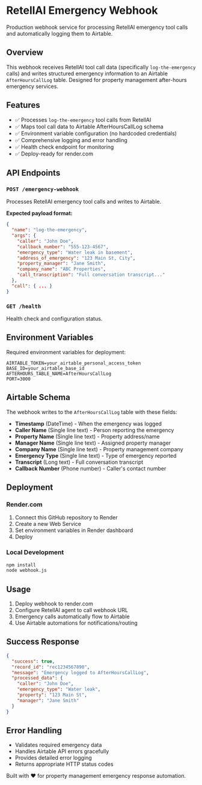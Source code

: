 # RetellAI Emergency Webhook

Production webhook service for processing RetellAI emergency tool calls and automatically logging them to Airtable.

## Overview

This webhook receives RetellAI tool call data (specifically `log-the-emergency` calls) and writes structured emergency information to an Airtable `AfterHoursCallLog` table. Designed for property management after-hours emergency services.

## Features

- ✅ Processes `log-the-emergency` tool calls from RetellAI
- ✅ Maps tool call data to Airtable AfterHoursCallLog schema
- ✅ Environment variable configuration (no hardcoded credentials)
- ✅ Comprehensive logging and error handling
- ✅ Health check endpoint for monitoring
- ✅ Deploy-ready for render.com

## API Endpoints

### `POST /emergency-webhook`
Processes RetellAI emergency tool calls and writes to Airtable.

**Expected payload format:**
```json
{
  "name": "log-the-emergency",
  "args": {
    "caller": "John Doe",
    "callback_number": "555-123-4567",
    "emergency_type": "Water leak in basement",
    "address_of_emergency": "123 Main St, City",
    "property_manager": "Jane Smith",
    "company_name": "ABC Properties",
    "call_transcription": "Full conversation transcript..."
  },
  "call": { ... }
}
```

### `GET /health`
Health check and configuration status.

## Environment Variables

Required environment variables for deployment:

```
AIRTABLE_TOKEN=your_airtable_personal_access_token
BASE_ID=your_airtable_base_id
AFTERHOURS_TABLE_NAME=AfterHoursCallLog
PORT=3000
```

## Airtable Schema

The webhook writes to the `AfterHoursCallLog` table with these fields:

- **Timestamp** (DateTime) - When the emergency was logged
- **Caller Name** (Single line text) - Person reporting the emergency
- **Property Name** (Single line text) - Property address/name
- **Manager Name** (Single line text) - Assigned property manager
- **Company Name** (Single line text) - Property management company
- **Emergency Type** (Single line text) - Type of emergency reported
- **Transcript** (Long text) - Full conversation transcript
- **Callback Number** (Phone number) - Caller's contact number

## Deployment

### Render.com

1. Connect this GitHub repository to Render
2. Create a new Web Service
3. Set environment variables in Render dashboard
4. Deploy

### Local Development

```bash
npm install
node webhook.js
```

## Usage

1. Deploy webhook to render.com
2. Configure RetellAI agent to call webhook URL
3. Emergency calls automatically flow to Airtable
4. Use Airtable automations for notifications/routing

## Success Response

```json
{
  "success": true,
  "record_id": "rec1234567890",
  "message": "Emergency logged to AfterHoursCallLog",
  "processed_data": {
    "caller": "John Doe",
    "emergency_type": "Water leak",
    "property": "123 Main St",
    "manager": "Jane Smith"
  }
}
```

## Error Handling

- Validates required emergency data
- Handles Airtable API errors gracefully
- Provides detailed error logging
- Returns appropriate HTTP status codes

Built with ❤️ for property management emergency response automation.